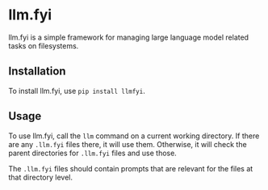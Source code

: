 <!--
llm.fyi is a simple framework for managing large language model related tasks on filesystems.
The framework installs a simple "llm" command that is usable from the command line.
The .llm.fyi files should contain prompts that are relevant for the files at that directory level.
To use llm.fyi, call the llm command on a current working directory.  If there are any .llm.fyi files there, it will use them.
Otherwise, it will check the parent directories for .llm.fyi files and use those.
You can install llm.fyi by using pip install llmfyi

This is a README documenting describing how to use it.
-->

# llm.fyi

llm.fyi is a simple framework for managing large language model related tasks on filesystems.

## Installation

To install llm.fyi, use `pip install llmfyi`.

## Usage

To use llm.fyi, call the `llm` command on a current working directory.  If there are any `.llm.fyi` files there, it will use them. Otherwise, it will check the parent directories for `.llm.fyi` files and use those.

The `.llm.fyi` files should contain prompts that are relevant for the files at that directory level.


